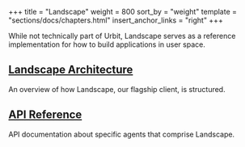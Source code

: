 +++
title = "Landscape"
weight = 800
sort_by = "weight"
template = "sections/docs/chapters.html"
insert_anchor_links = "right"
+++

While not technically part of Urbit, Landscape serves as a reference
implementation for how to build applications in user space.

## [Landscape Architecture](@/docs/userspace/landscape/overview.md)

An overview of how Landscape, our flagship client, is structured.

## [API Reference](@/docs/userspace/landscape/reference/_index.md)

API documentation about specific agents that comprise Landscape.
